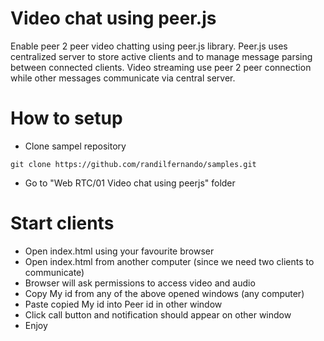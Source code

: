 # Video chat using peer.js
Enable peer 2 peer video chatting using peer.js library.
Peer.js uses centralized server to store active clients and to manage message parsing between connected clients.
Video streaming use peer 2 peer connection while other messages communicate via central server.

# How to setup
- Clone sampel repository
```
git clone https://github.com/randilfernando/samples.git
```
- Go to "Web RTC/01 Video chat using peerjs" folder

# Start clients
- Open index.html using your favourite browser
- Open index.html from another computer (since we need two clients to communicate)
- Browser will ask permissions to access video and audio
- Copy My id from any of the above opened windows (any computer)
- Paste copied My id into Peer id in other window
- Click call button and notification should appear on other window
- Enjoy